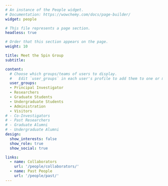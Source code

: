 ```yaml
---
# An instance of the People widget.
# Documentation: https://wowchemy.com/docs/page-builder/
widget: people

# This file represents a page section.
headless: true

# Order that this section appears on the page.
weight: 10

title: Meet the Spin Group
subtitle:

content:
  # Choose which groups/teams of users to display.
  #   Edit `user_groups` in each user's profile to add them to one or more of these groups.
  user_groups:
  - Principal Investigator
  - Researchers
  - Graduate Students
  - Undergraduate Students
  - Administration
  - Visitors
# - Co-Investigators
# - Past Researchers
# - Graduate Alumni
# - Undergraduate Alumni
design:
  show_interests: false
  show_role: true
  show_social: true

links:
  - name: Collaborators
    url: '/people/collaborators/'
  - name: Past People
    url: '/people/past/'
---
```

